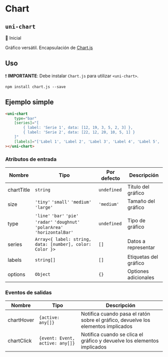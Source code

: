Chart
===================
`uni-chart`
---
:large_blue_circle: Inicial

Gráfico versátil. Encapsulación de [Chart.js](http://www.chartjs.org/)

## Uso

❗️ **IMPORTANTE**: Debe instalar `Chart.js` para utilizar `<uni-chart>`.
```
npm install chart.js --save
```


## Ejemplo simple

```html
<uni-chart
    type="bar"
    [series]="[
        { label: 'Serie 1', data: [12, 19, 3, 5, 2, 3] },
        { label: 'Serie 2', data: [22, 12, 20, 10, 5, 1] }
    ]"
    [labels]="['Label 1', 'Label 2', 'Label 3', 'Label 4', 'Label 5', 'Label 6']"
></uni-chart>

```

### Atributos de entrada

| Nombre      | Tipo                                                                            | Por defecto | Descripción 
| ----------- | ------------------------------------------------------------------------------- | ----------- | -----------
| chartTitle  | `string`                                                                        | `undefined` | Título del gráfico
| size        | `'tiny'` `'small'` `'medium'` `'large'`                                         | `'medium'`  | Tamaño del gráfico
| type        | `'line'` `'bar'` `'pie'` `'radar'` `'doughnut'` `'polarArea'` `'horizontalBar'` | `undefined` | Tipo de gráfico
| series      | `Array<{ label: string, data: [number], color: Color }>`                        | `[]`        | Datos a representar
| labels      | `string[]`                                                                      | `[]`        | Etiquetas del gráfico
| options     | `Object`                                                                        | `{}`        | Optiones adicionales


### Eventos de salidas

| Nombre         | Tipo                            | Descripción
| -------------- | ------------------------------- | -----------
| chartHover     | `{active: any[]}`               | Notifica cuando pasa el ratón sobre el gráfico, devuelve los elementos implicados
| chartClick     | `{event: Event, active: any[]}` | Notifica cuando se clica el gráfico y devuelve los elementos implicados